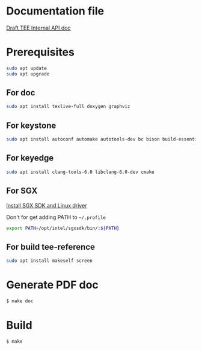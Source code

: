 # Documentation file

   [Draft TEE Internal API doc](./tee-internal-doc-draft.pdf)

# Prerequisites

```sh
sudo apt update
sudo apt upgrade
```

## For doc
```sh
sudo apt install texlive-full doxygen graphviz

```

## For keystone
```sh
sudo apt install autoconf automake autotools-dev bc bison build-essential curl expat libexpat1-dev flex gawk gcc git gperf libgmp-dev libmpc-dev libmpfr-dev libtool texinfo tmux patchutils zlib1g-dev wget bzip2 patch vim-common lbzip2 python pkg-config libglib2.0-dev libpixman-1-dev device-tree-compiler expect
```

## For keyedge
```sh
sudo apt install clang-tools-6.0 libclang-6.0-dev cmake
```

## For SGX
[Install SGX SDK and Linux driver](http://150.82.217.189/vc707/docs/blob/master/intel-sgx-remote-attestation-sample.md)

Don't for get adding PATH to `~/.profile`
```sh
export PATH=/opt/intel/sgxsdk/bin/:${PATH}
```


## For build tee-reference
```sh
sudo apt install makeself screen
```

# Generate PDF doc

```sh
$ make doc
```

# Build

```sh
$ make
```
